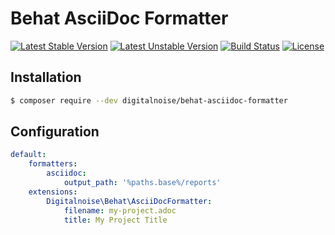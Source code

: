 # Behat AsciiDoc Formatter

[![Latest Stable Version](https://poser.pugx.org/digitalnoise/behat-asciidoc-formatter/v/stable)](https://packagist.org/packages/digitalnoise/behat-asciidoc-formatter)
[![Latest Unstable Version](https://poser.pugx.org/digitalnoise/behat-asciidoc-formatter/v/unstable)](https://packagist.org/packages/digitalnoise/behat-asciidoc-formatter)
[![Build Status](https://travis-ci.org/digitalnoise-de/behat-asciidoc-formatter.svg?branch=master)](https://travis-ci.org/digitalnoise-de/behat-asciidoc-formatter)
[![License](https://poser.pugx.org/digitalnoise/behat-asciidoc-formatter/license)](https://packagist.org/packages/digitalnoise/behat-asciidoc-formatter)

## Installation

```bash
$ composer require --dev digitalnoise/behat-asciidoc-formatter
```

## Configuration

```yaml
default:
    formatters:
        asciidoc:
            output_path: '%paths.base%/reports'
    extensions:
        Digitalnoise\Behat\AsciiDocFormatter:
            filename: my-project.adoc
            title: My Project Title
```
